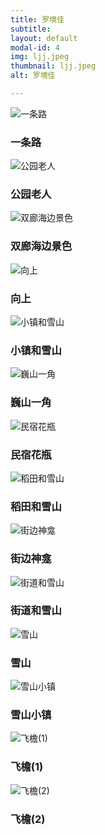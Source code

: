 ```yaml
---
title: 罗境佳
subtitle: 
layout: default
modal-id: 4
img: ljj.jpeg
thumbnail: ljj.jpeg
alt: 罗境佳

---
```


<img src="img/ljj/一条路.jpg" class="img-responsive img-centered" alt="一条路">
<h3>一条路</h3>
<p></p>
<img src="img/ljj/公园老人.jpg" class="img-responsive img-centered" alt="公园老人">
<h3>公园老人</h3>
<p></p>
<img src="img/ljj/双廊海边景色.jpg" class="img-responsive img-centered" alt="双廊海边景色">
<h3>双廊海边景色</h3>
<p></p>
<img src="img/ljj/向上.jpg" class="img-responsive img-centered" alt="向上">
<h3>向上</h3>
<p></p>
<img src="img/ljj/小镇和雪山.jpg" class="img-responsive img-centered" alt="小镇和雪山">
<h3>小镇和雪山</h3>
<p></p>
<img src="img/ljj/巍山一角.jpg" class="img-responsive img-centered" alt="巍山一角">
<h3>巍山一角</h3>
<p></p>
<img src="img/ljj/民宿花瓶.jpg" class="img-responsive img-centered" alt="民宿花瓶">
<h3>民宿花瓶</h3>
<p></p>
<img src="img/ljj/稻田和雪山.jpg" class="img-responsive img-centered" alt="稻田和雪山">
<h3>稻田和雪山</h3>
<p></p>
<img src="img/ljj/街边神龛.jpg" class="img-responsive img-centered" alt="街边神龛">
<h3>街边神龛</h3>
<p></p>
<img src="img/ljj/街道和雪山.jpg" class="img-responsive img-centered" alt="街道和雪山">
<h3>街道和雪山</h3>
<p></p>
<img src="img/ljj/雪山.jpg" class="img-responsive img-centered" alt="雪山">
<h3>雪山</h3>
<p></p>
<img src="img/ljj/雪山小镇.jpg" class="img-responsive img-centered" alt="雪山小镇">
<h3>雪山小镇</h3>
<p></p>
<img src="img/ljj/飞檐(1).jpg" class="img-responsive img-centered" alt="飞檐(1)">
<h3>飞檐(1)</h3>
<p></p>
<img src="img/ljj/飞檐(2).jpg" class="img-responsive img-centered" alt="飞檐(2)">
<h3>飞檐(2)</h3>
<p></p>